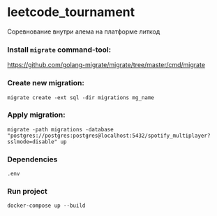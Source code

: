 # leetcode_tournament
Соревнование внутри алема на платформе литкод

### Install `migrate` command-tool:
https://github.com/golang-migrate/migrate/tree/master/cmd/migrate

### Create new migration:
```
migrate create -ext sql -dir migrations mg_name
```

### Apply migration:
```
migrate -path migrations -database "postgres://postgres:postgres@localhost:5432/spotify_multiplayer?sslmode=disable" up
```


### Dependencies 
```azure
.env
```
### Run project
```
docker-compose up --build
```